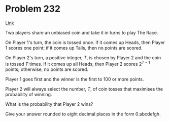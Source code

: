 # Problem 232

[Link](https://projecteuler.net/problem=232)

Two players share an unbiased coin and take it in turns to play The Race.

On Player 1's turn, the coin is tossed once. If it comes up Heads, then Player 1 scores one point; if it comes up Tails, then no points are scored.

On Player 2's turn, a positive integer, $T$, is chosen by Player 2 and the coin is tossed $T$ times. If it comes up all Heads, then Player 2 scores $2^{T-1}$ points; otherwise, no points are scored.

Player 1 goes first and the winner is the first to 100 or more points.

Player 2 will always select the number, $T$, of coin tosses that maximises the probability of winning.

What is the probability that Player 2 wins?

Give your answer rounded to eight decimal places in the form 0.abcdefgh.
